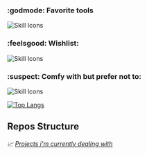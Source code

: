   <h3>:godmode: Favorite tools </h3>
  <img src="https://skillicons.dev/icons?i=c,cpp,java,python,bash,neovim,linux&theme=dark" alt="Skill Icons"><br>
  
  <h3>:feelsgood: Wishlist:</h3>
  <img src="https://skillicons.dev/icons?i=rust,zig,ruby,go,cs,powershell&theme=dark" alt="Skill Icons"><br>
  
  <h3>:suspect: Comfy with but prefer not to:</h3>
  <img src="https://skillicons.dev/icons?i=html,css,javascript,mysql,windows&theme=dark" alt="Skill Icons"><br>

[![Top Langs](https://github-readme-stats.vercel.app/api/top-langs/?username=sumxtx&layout=compact)](https://github.com/anuraghazra/github-readme-stats)

## Repos Structure ## 
_:chart_with_upwards_trend: [Projects i'm currently dealing with](https://github.com/sumxtx/dotFiles/blob/main/repo_utils/repos_struct.md)_
